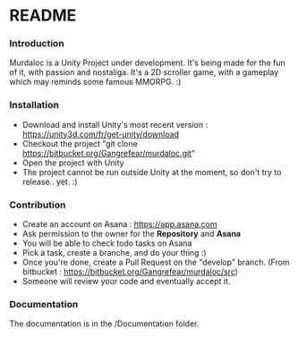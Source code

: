 # README #

### Introduction ###

Murdaloc is a Unity Project under development. It's being made for the fun of it, with passion and nostaliga.
It's a 2D scroller game, with a gameplay which may reminds some famous MMORPG. :)


### Installation ###

* Download and install Unity's most recent version : https://unity3d.com/fr/get-unity/download
* Checkout the project "git clone https://bitbucket.org/Gangrefear/murdaloc.git"
* Open the project with Unity
* The project cannot be run outside Unity at the moment, so don't try to release.. yet. :)


### Contribution ###

* Create an account on Asana : https://app.asana.com
* Ask permission to the owner for the **Repository** and **Asana**
* You will be able to check todo tasks on Asana
* Pick a task, create a branche, and do your thing :)
* Once you're done, create a Pull Request on the "develop" branch. (From bitbucket : https://bitbucket.org/Gangrefear/murdaloc/src)
* Someone will review your code and eventually accept it.


### Documentation ###

The documentation is in the /Documentation folder.